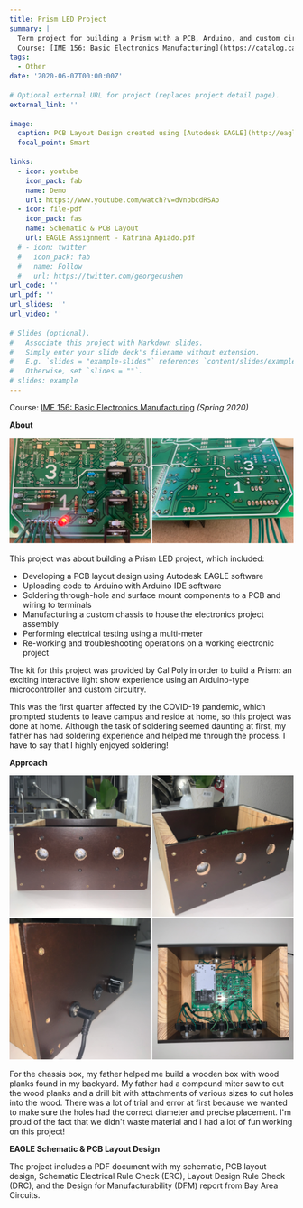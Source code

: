```yaml
---
title: Prism LED Project
summary: |
  Term project for building a Prism with a PCB, Arduino, and custom circuitry. 
  Course: [IME 156: Basic Electronics Manufacturing](https://catalog.calpoly.edu/coursesaz/ime/#:~:text=IME%C2%A0156.%20Basic%20Electronics%20Manufacturing)
tags:
  - Other
date: '2020-06-07T00:00:00Z'

# Optional external URL for project (replaces project detail page).
external_link: ''

image:
  caption: PCB Layout Design created using [Autodesk EAGLE](http://eagle.autodesk.com/)
  focal_point: Smart

links:
  - icon: youtube
    icon_pack: fab
    name: Demo
    url: https://www.youtube.com/watch?v=dVnbbcdRSAo
  - icon: file-pdf
    icon_pack: fas
    name: Schematic & PCB Layout
    url: EAGLE Assignment - Katrina Apiado.pdf
  # - icon: twitter
  #   icon_pack: fab
  #   name: Follow
  #   url: https://twitter.com/georgecushen
url_code: ''
url_pdf: ''
url_slides: ''
url_video: ''

# Slides (optional).
#   Associate this project with Markdown slides.
#   Simply enter your slide deck's filename without extension.
#   E.g. `slides = "example-slides"` references `content/slides/example-slides.md`.
#   Otherwise, set `slides = ""`.
# slides: example
---
```


Course: [IME 156: Basic Electronics Manufacturing](https://catalog.calpoly.edu/coursesaz/ime/#:~:text=IME%C2%A0156.%20Basic%20Electronics%20Manufacturing) *(Spring 2020)*

**About**

![Front & Back of PCB Board](pcb-board-collage.png)

This project was about building a Prism LED project, which included:
- Developing a PCB layout design using Autodesk EAGLE software
- Uploading code to Arduino with Arduino IDE software
- Soldering through-hole and surface mount components to a PCB and wiring to terminals
- Manufacturing a custom chassis to house the electronics project assembly
- Performing electrical testing using a multi-meter
- Re-working and troubleshooting operations on a working electronic project

The kit for this project was provided by Cal Poly in order to build a Prism: an exciting interactive light show experience using an Arduino-type microcontroller and custom circuitry.

This was the first quarter affected by the COVID-19 pandemic, which prompted students to leave campus and reside at home, so this project was done at home. Although the task of soldering seemed daunting at first, my father has had soldering experience and helped me through the process. I have to say that I highly enjoyed soldering!

**Approach**

![Custom Chassis](custom-chassis-collage.png)

For the chassis box, my father helped me build a wooden box with wood planks found in my backyard. My father had a compound miter saw to cut the wood planks and a drill bit with attachments of various sizes to cut holes into the wood. There was a lot of trial and error at first because we wanted to make sure the holes had the correct diameter and precise placement. I'm proud of the fact that we didn't waste material and I had a lot of fun working on this project!

**EAGLE Schematic & PCB Layout Design**

The project includes a PDF document with my schematic, PCB layout design, Schematic Electrical Rule Check (ERC), Layout Design Rule Check (DRC), and the Design for Manufacturability (DFM) report from Bay Area Circuits.
